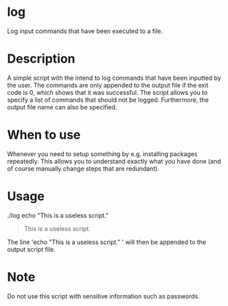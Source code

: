 # log
Log input commands that have been executed to a file.

# Description
A simple script with the intend to log commands that have been inputted by the user. The commands are only appended to the output file if the exit code is 0, which shows that it was successful. The script allows you to specify a list of commands that should not be logged. Furthermore, the output file name can also be specified.

# When to use
Whenever you need to setup something by e.g. installing packages repeatedly. This allows you to understand exactly what you have done (and of course manually change steps that are redundant).

# Usage
./log echo "This is a useless script."
> This is a useless script.

The line 'echo "This is a useless script." ' will then be appended to the output script file.

# Note
Do not use this script with sensitive information such as passwords.

